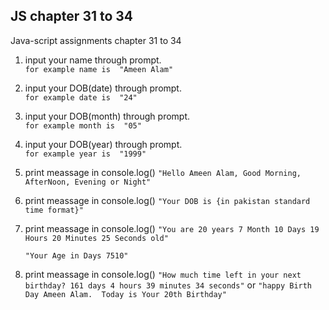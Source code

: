 ## JS chapter 31 to 34
Java-script assignments chapter 31 to 34

1. input your name through prompt. 		
``` for example name is  "Ameen Alam" ```
2. input your DOB(date) through prompt. 	
``` for example date is  "24" ```
3. input your DOB(month) through prompt.	
``` for example month is  "05" ```
4. input your DOB(year) through prompt. 	
``` for example year is  "1999" ```


5. print meassage in console.log()
   ``` "Hello Ameen Alam, Good Morning, AfterNoon, Evening or Night" ```

6. print meassage in console.log()
   ``` "Your DOB is {in pakistan standard time format}" ```

7. print meassage in console.log()
   ``` "You are 20 years 7 Month 10 Days 19 Hours 20 Minutes 25 Seconds old" ```

   ``` "Your Age in Days 7510" ```

8. print meassage in console.log()
   ``` "How much time left in your next birthday? 161 days 4 hours 39 minutes 34 seconds" ```
    or
   ``` "happy Birth Day Ameen Alam.  Today is Your 20th Birthday" ```